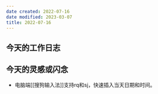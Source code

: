 ```yaml
---
date created: 2022-07-16
date modified: 2023-03-07
title: 2022-07-16
---
```


## 今天的工作日志

## 今天的灵感或闪念

- 电脑端[[搜狗输入法]]支持rq和sj，快速插入当天日期和时间。
